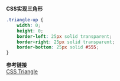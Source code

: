 **CSS实现三角形**
```css
.triangle-up {
    width: 0;
    height: 0;
    border-left: 25px solid transparent;
    border-right: 25px solid transparent;
    border-bottom: 25px solid #555;
}
```

**参考链接**  
[CSS Triangle](https://css-tricks.com/snippets/css/css-triangle/)
